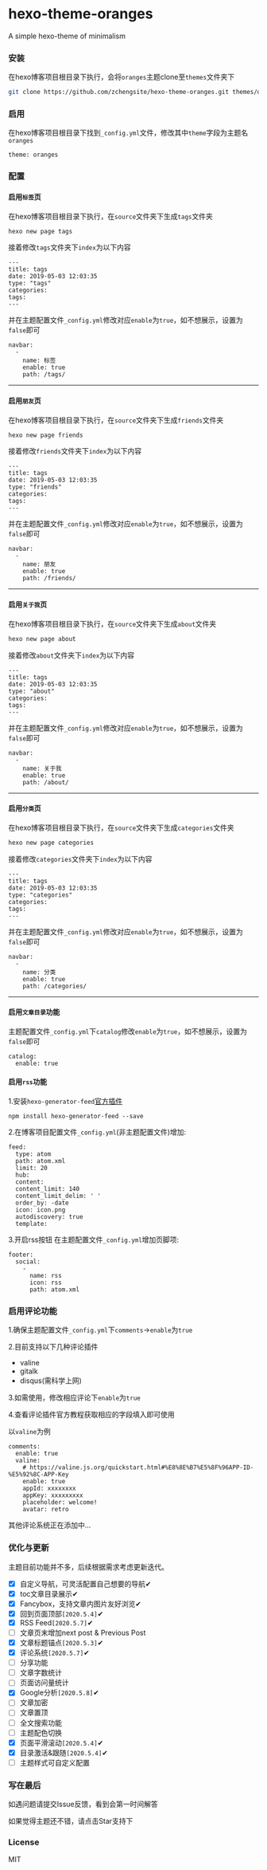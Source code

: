 # hexo-theme-oranges
A simple hexo-theme of minimalism

### 安装
在hexo博客项目根目录下执行，会将`oranges`主题clone至`themes`文件夹下
```bash
git clone https://github.com/zchengsite/hexo-theme-oranges.git themes/oranges
```

### 启用
在hexo博客项目根目录下找到`_config.yml`文件，修改其中`theme`字段为主题名`oranges`
```
theme: oranges
```

### 配置

#### 启用`标签`页
在hexo博客项目根目录下执行，在`source`文件夹下生成`tags`文件夹
```bash
hexo new page tags
```
接着修改`tags`文件夹下`index`为以下内容
```
---
title: tags
date: 2019-05-03 12:03:35
type: "tags"
categories:
tags:
---
```
并在主题配置文件`_config.yml`修改对应`enable`为`true`，如不想展示，设置为`false`即可
```
navbar:
  -
    name: 标签
    enable: true
    path: /tags/
```

---

#### 启用`朋友`页
在hexo博客项目根目录下执行，在`source`文件夹下生成`friends`文件夹
```bash
hexo new page friends
```
接着修改`friends`文件夹下`index`为以下内容
```
---
title: tags
date: 2019-05-03 12:03:35
type: "friends"
categories:
tags:
---
```
并在主题配置文件`_config.yml`修改对应`enable`为`true`，如不想展示，设置为`false`即可
```
navbar:
  -
    name: 朋友
    enable: true
    path: /friends/
```

---

#### 启用`关于我`页
在hexo博客项目根目录下执行，在`source`文件夹下生成`about`文件夹
```bash
hexo new page about
```
接着修改`about`文件夹下`index`为以下内容
```
---
title: tags
date: 2019-05-03 12:03:35
type: "about"
categories:
tags:
---
```
并在主题配置文件`_config.yml`修改对应`enable`为`true`，如不想展示，设置为`false`即可
```
navbar:
  -
    name: 关于我
    enable: true
    path: /about/
```

---

#### 启用`分类`页
在hexo博客项目根目录下执行，在`source`文件夹下生成`categories`文件夹
```bash
hexo new page categories
```
接着修改`categories`文件夹下`index`为以下内容
```
---
title: tags
date: 2019-05-03 12:03:35
type: "categories"
categories:
tags:
---
```
并在主题配置文件`_config.yml`修改对应`enable`为`true`，如不想展示，设置为`false`即可
```
navbar:
  -
    name: 分类
    enable: true
    path: /categories/
```

---

#### 启用`文章目录`功能
主题配置文件`_config.yml`下`catalog`修改`enable`为`true`，如不想展示，设置为`false`即可
```
catalog:
  enable: true
```

#### 启用`rss`功能
1.安装`hexo-generator-feed`[官方插件](https://github.com/hexojs/hexo-generator-feed)
```shell
npm install hexo-generator-feed --save
```
2.在博客项目配置文件`_config.yml`(非主题配置文件)增加:
```
feed:
  type: atom
  path: atom.xml
  limit: 20
  hub:
  content:
  content_limit: 140
  content_limit_delim: ' '
  order_by: -date
  icon: icon.png
  autodiscovery: true
  template:
```
3.开启rss按钮
在主题配置文件`_config.yml`增加页脚项:
```
footer:
  social:
    -
      name: rss
      icon: rss
      path: atom.xml
```
### 启用评论功能
1.确保主题配置文件`_config.yml`下`comments`->`enable`为`true`

2.目前支持以下几种评论插件
  - valine
  - gitalk
  - disqus(需科学上网)

3.如需使用，修改相应评论下`enable`为`true`

4.查看评论插件官方教程获取相应的字段填入即可使用

以`valine`为例
```
comments:
  enable: true
  valine:
    # https://valine.js.org/quickstart.html#%E8%8E%B7%E5%8F%96APP-ID-%E5%92%8C-APP-Key
    enable: true
    appId: xxxxxxxx
    appKey: xxxxxxxxx
    placeholder: welcome!
    avatar: retro
```
其他评论系统正在添加中...

### 优化与更新
主题目前功能并不多，后续根据需求考虑更新迭代。
- [x] 自定义导航，可灵活配置自己想要的导航✔
- [x] toc文章目录展示✔
- [x] Fancybox，支持文章内图片友好浏览✔
- [x] 回到页面顶部`[2020.5.4]`✔
- [x] RSS Feed`[2020.5.7]`✔
- [ ] 文章页末增加next post & Previous Post
- [x] 文章标题锚点`[2020.5.3]`✔
- [x] 评论系统`[2020.5.7]`✔
- [ ] 分享功能
- [ ] 文章字数统计
- [ ] 页面访问量统计
- [x] Google分析`[2020.5.8]`✔
- [ ] 文章加密
- [ ] 文章置顶
- [ ] 全文搜索功能
- [ ] 主题配色切换
- [x] 页面平滑滚动`[2020.5.4]`✔
- [x] 目录激活&跟随`[2020.5.4]`✔
- [ ] 主题样式可自定义配置

### 写在最后

如遇问题请提交Issue反馈，看到会第一时间解答

如果觉得主题还不错，请点击Star支持下

### License

MIT
